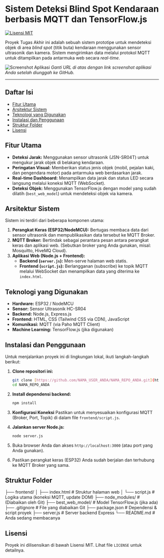 # Sistem Deteksi Blind Spot Kendaraan berbasis MQTT dan TensorFlow.js

[![Lisensi MIT](https://img.shields.io/badge/License-MIT-blue.svg)](https://opensource.org/licenses/MIT)

Proyek Tugas Akhir ini adalah sebuah sistem prototipe untuk mendeteksi objek di area *blind spot* (titik buta) kendaraan menggunakan sensor ultrasonik dan kamera. Sistem mengirimkan data melalui protokol MQTT untuk ditampilkan pada antarmuka web secara *real-time*.

![Screenshot Aplikasi](URL_SCREENSHOT_APLIKASI_ANDA.png)
*Ganti URL di atas dengan link screenshot aplikasi Anda setelah diunggah ke GitHub.*

---

##  Daftar Isi
- [Fitur Utama](#fitur-utama)
- [Arsitektur Sistem](#arsitektur-sistem)
- [Teknologi yang Digunakan](#teknologi-yang-digunakan)
- [Instalasi dan Penggunaan](#instalasi-dan-penggunaan)
- [Struktur Folder](#struktur-folder)
- [Lisensi](#lisensi)

## Fitur Utama

-   **Deteksi Jarak:** Menggunakan sensor ultrasonik (JSN-SR04T) untuk mengukur jarak objek di belakang kendaraan.
-   **Peringatan Visual:** Memberikan status jenis objek (mobil, pejalan kaki, dan pengendara motor) pada antarmuka web berdasarkan jarak.
-   **Real-time Dashboard:** Menampilkan data jarak dan status LED secara langsung melalui koneksi MQTT (WebSocket).
-   **Deteksi Objek:** Menggunakan TensorFlow.js dengan model yang sudah dilatih (`best_web_model`) untuk mendeteksi objek via kamera.

## Arsitektur Sistem

Sistem ini terdiri dari beberapa komponen utama:
1.  **Perangkat Keras (ESP32/NodeMCU):** Bertugas membaca data dari sensor ultrasonik dan mempublikasikan data tersebut ke MQTT Broker.
2.  **MQTT Broker:** Bertindak sebagai perantara pesan antara perangkat keras dan aplikasi web. (Sebutkan broker yang Anda gunakan, misal: Mosquitto, HiveMQ Cloud).
3.  **Aplikasi Web (Node.js + Frontend):**
    -   **Backend (`server.js`):** Men-serve halaman web statis.
    -   **Frontend (`script.js`):** Berlangganan (subscribe) ke topik MQTT melalui WebSocket dan menampilkan data yang diterima ke `index.html`.

## Teknologi yang Digunakan

-   **Hardware:** ESP32 / NodeMCU
-   **Sensor:** Sensor Ultrasonik HC-SR04
-   **Backend:** Node.js, Express.js
-   **Frontend:** HTML, CSS (Tailwind CSS via CDN), JavaScript
-   **Komunikasi:** MQTT (via Paho MQTT Client)
-   **Machine Learning:** TensorFlow.js (jika digunakan)

## Instalasi dan Penggunaan

Untuk menjalankan proyek ini di lingkungan lokal, ikuti langkah-langkah berikut:

1.  **Clone repositori ini:**
    ```bash
    git clone [https://github.com/NAMA_USER_ANDA/NAMA_REPO_ANDA.git](https://github.com/NAMA_USER_ANDA/NAMA_REPO_ANDA.git)
    cd NAMA_REPO_ANDA
    ```

2.  **Install dependensi backend:**
    ```bash
    npm install
    ```

3.  **Konfigurasi Koneksi**
    Pastikan untuk menyesuaikan konfigurasi MQTT (Broker, Port, Topik) di dalam file `frontend/script.js`.

4.  **Jalankan server Node.js:**
    ```bash
    node server.js
    ```

5.  Buka browser Anda dan akses `http://localhost:3000` (atau port yang Anda gunakan).

6.  Pastikan perangkat keras (ESP32) Anda sudah berjalan dan terhubung ke MQTT Broker yang sama.

## Struktur Folder

├── frontend/
│   ├── index.html      # Struktur halaman web
│   └── script.js       # Logika utama (koneksi MQTT, update DOM)
├── node_modules/       # (Diabaikan oleh Git)
├── best_web_model/     # Model TensorFlow.js (jika ada)
├── .gitignore          # File yang diabaikan Git
├── package.json        # Dependensi & script proyek
├── server.js           # Server backend Express
└── README.md           # Anda sedang membacanya

## Lisensi

Proyek ini dilisensikan di bawah Lisensi MIT. Lihat file `LICENSE` untuk detailnya.
